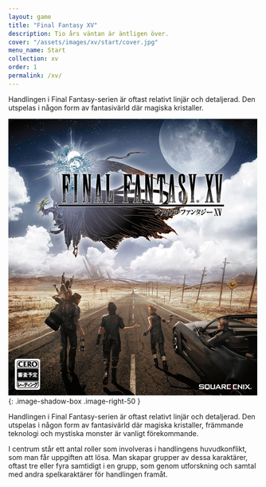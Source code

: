 ```yaml
---
layout: game
title: "Final Fantasy XV"
description: Tio års väntan är äntligen över.
cover: "/assets/images/xv/start/cover.jpg"
menu_name: Start
collection: xv
order: 1
permalink: /xv/
---
```


Handlingen i Final Fantasy-serien är oftast relativt linjär och detaljerad. Den
utspelas i någon form av fantasivärld där magiska kristaller.

![FFXV box](/assets/images/xv/game.jpg){: .image-shadow-box .image-right-50 }

Handlingen i Final Fantasy-serien är oftast relativt linjär och detaljerad. Den
utspelas i någon form av fantasivärld där magiska kristaller, främmande teknologi
och mystiska monster är vanligt förekommande.

I centrum står ett antal roller som involveras i handlingens huvudkonflikt, som man får uppgiften att lösa. Man skapar grupper av dessa karaktärer, oftast tre eller fyra samtidigt i en grupp, som genom utforskning och samtal med andra spelkaraktärer för handlingen framåt.
